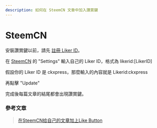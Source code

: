 ```yaml
---
description: 如何在 SteemCN 文章中加入讚賞鍵
---
```


# SteemCN

安裝讚賞鍵以前，請先 [註冊 Liker ID](https://docs.like.co/v/zh/user-guide/liker-id/how-to-register-a-liker-id)。

在 [SteemCN](https://steem.buzz/) 的 "Settings" 輸入自己的 Liker ID，格式為 likerid:\[LikerID\]

假設你的 Liker ID 是 ckxpress，那麼輸入的內容就是 Likerid:ckxpress

再點擊 "Update"

完成後每篇文章的結尾都會出現讚賞鍵。

### 參考文章

> [在SteemCN给自己的文章加上Like Button](https://matters.news/@jianan/%E5%9C%A8steem-cn%E7%BB%99%E8%87%AA%E5%B7%B1%E7%9A%84%E6%96%87%E7%AB%A0%E5%8A%A0%E4%B8%8Alike-button-zdpuAwoaAXLidE94UX7yM9VzgASrGuuTDEq3vo9rCFtcMSUcu)







